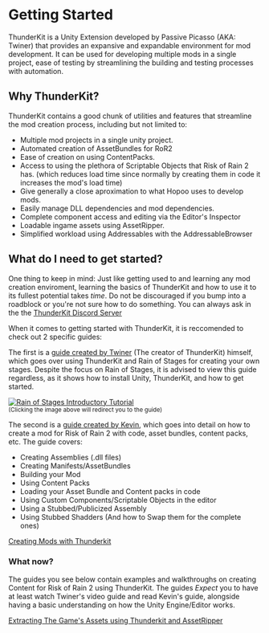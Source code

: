 # Getting Started
ThunderKit is a Unity Extension developed by Passive Picasso (AKA: Twiner) that provides an expansive and expandable environment for mod development. It can be used for developing multiple mods in a single project, ease of testing by streamlining the building and testing processes with automation.

## Why ThunderKit?
ThunderKit contains a good chunk of utilities and features that streamline the mod creation process, including but not limited to:
- Multiple mod projects in a single unity project.
- Automated creation of AssetBundles for RoR2
- Ease of creation on using ContentPacks.
- Access to using the plethora of Scriptable Objects that Risk of Rain 2 has. (which reduces load time since normally by creating them in code it increases the mod's load time)
- Give generally a close aproximation to what Hopoo uses to develop mods.
- Easily manage DLL dependencies and mod dependencies.
- Complete component access and editing via the Editor's Inspector
- Loadable ingame assets using AssetRipper.
- Simplified workload using Addressables with the AddressableBrowser

## What do I need to get started?
One thing to keep in mind: Just like getting used to and learning any mod creation enviroment, learning the basics of ThunderKit and how to use it to its fullest potential takes *time*. Do not be discouraged if you bump into a roadblock or you're not sure how to do something. You can always ask in the the [ThunderKit Discord Server](https://discord.gg/Xzf9qFj6WA)

When it comes to getting started with ThunderKit, it is reccomended to check out 2 specific guides:

The first is a [guide created by Twiner](http://www.youtube.com/watch?v=T9T38ImFdtg) (The creator of ThunderKit) himself, which goes over using ThunderKit and Rain of Stages for creating your own stages. Despite the focus on Rain of Stages, it is advised to view this guide regardless, as it shows how to install Unity, ThunderKit, and how to get started.

[![Rain of Stages Introductory Tutorial](http://img.youtube.com/vi/T9T38ImFdtg/0.jpg)](http://www.youtube.com/watch?v=T9T38ImFdtg "Rain of Stages Introductory Tutorial")  
<sub>(Clicking the image above will redirect you to the guide)</sub>

The second is a [guide created by Kevin](https://github.com/risk-of-thunder/R2Wiki/wiki/Creating-Mods-with-Thunderkit), which goes into detail on how to create a mod for Risk of Rain 2 with code, asset bundles, content packs, etc. The guide covers:

- Creating Assemblies (.dll files)
- Creating Manifests/AssetBundles
- Building your Mod
- Using Content Packs
- Loading your Asset Bundle and Content packs in code
- Using Custom Components/Scriptable Objects in the editor
- Using a Stubbed/Publicized Assembly
- Using Stubbed Shadders (And how to Swap them for the complete ones)

[Creating Mods with Thunderkit](https://github.com/risk-of-thunder/R2Wiki/wiki/Creating-Mods-with-Thunderkit)

### What now?

The guides you see below contain examples and walkthroughs on creating Content for Risk of Rain 2 using ThunderKit. The guides *_Expect_* you to have at least watch Twiner's video guide and read Kevin's guide, alongside having a basic understanding on how the Unity Engine/Editor works.

[Extracting The Game's Assets using Thunderkit and AssetRipper](https://github.com/risk-of-thunder/R2Wiki/wiki/Asset-Extraction-using-Thunderkit-&-AssetRipper)

